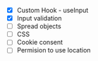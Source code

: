 - [x] Custom Hook - useInput
- [x] Input validation
- [ ] Spread objects
- [ ] CSS
- [ ] Cookie consent
- [ ] Permision to use location